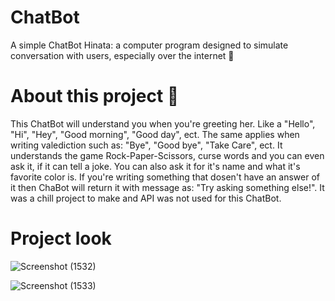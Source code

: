 # ChatBot
A simple ChatBot Hinata:  a computer program designed to simulate conversation with users, especially over the internet 🤖 

# About this project 🚀
This ChatBot will understand you when you're greeting her. Like a "Hello", "Hi", "Hey", "Good morning", "Good day", ect. The same applies when writing valediction such as: "Bye", "Good bye", "Take Care", ect. It understands the game Rock-Paper-Scissors, curse words and you can even ask it, if it can tell a joke. You can also ask it for it's name and what it's favorite color is. If you're writing something that dosen't have an answer of it then ChaBot will return it with message as: "Try asking something else!". It was a chill project to make and API was not used for this ChatBot. 

# Project look

![Screenshot (1532)](https://github.com/Aditya020224/ChatBot/assets/96903392/9005724f-34c3-4b56-9318-7466f77ad597)


![Screenshot (1533)](https://github.com/Aditya020224/ChatBot/assets/96903392/8ecd3c82-898e-4cf5-bd9e-e9497d1aa017)
